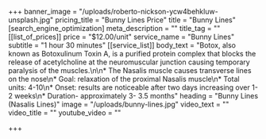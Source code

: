 +++
banner_image = "/uploads/roberto-nickson-ycw4behkluw-unsplash.jpg"
pricing_title = "Bunny Lines Price"
title = "Bunny Lines"
[search_engine_optimization]
meta_description = ""
title_tag = ""
[[list_of_prices]]
price = "$12.00/unit"
service_name = "Bunny Lines"
subtitle = "1 hour 30 minutes"
[[service_list]]
body_text = "Botox, also known as Botoxulinum Toxin A, is a purified protein complex that blocks the release of acetylcholine at the neuromuscular junction causing temporary paralysis of the muscles.\n\n* The Nasalis muscle causes transverse lines on the nose\n* Goal: relaxation of the proximal Nasalis muscle\n* Total units: 4-10\n* Onset: results are noticeable after two days increasing over 1-2 weeks\n* Duration- approximately 3- 3.5 months"
heading = "Bunny Lines (Nasalis Lines)"
image = "/uploads/bunny-lines.jpg"
video_text = ""
video_title = ""
youtube_video = ""

+++

